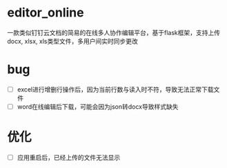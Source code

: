 # editor_online
一款类似钉钉云文档的简易的在线多人协作编辑平台，基于flask框架，支持上传docx, xlsx, xls类型文件，多用户间实时同步更改

# bug
- [ ] excel进行增删行操作后，因为当前行数与读入时不符，导致无法正常下载文件
- [ ] word在线编辑后下载，可能会因为json转docx导致样式缺失

# 优化
- [ ] 应用重启后，已经上传的文件无法显示
